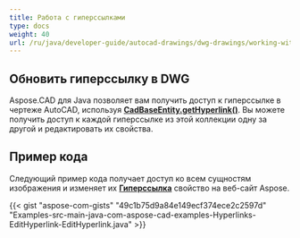 ```yaml
---
title: Работа с гиперссылками
type: docs
weight: 40
url: /ru/java/developer-guide/autocad-drawings/dwg-drawings/working-with-hyperlinks/
---
```


## **Обновить гиперссылку в DWG**

Aspose.CAD для Java позволяет вам получить доступ к гиперссылке в чертеже AutoCAD, используя [**CadBaseEntity.getHyperlink()**](https://reference.aspose.com/cad/java/com.aspose.cad.fileformats.cad.cadobjects/CadBaseEntity#getHyperlink--). Вы можете получить доступ к каждой гиперссылке из этой коллекции одну за другой и редактировать их свойства.

## Пример кода

Следующий пример кода получает доступ ко всем сущностям изображения и изменяет их [**Гиперссылка**](https://reference.aspose.com/cad/java/com.aspose.cad.fileformats.cad.cadobjects/CadBaseEntity#setHyperlink-java.lang.String-) свойство на веб-сайт Aspose.

{{< gist "aspose-com-gists" "49c1b75d9a84e149ecf374ece2c2597d" "Examples-src-main-java-com-aspose-cad-examples-Hyperlinks-EditHyperlink-EditHyperlink.java" >}}

